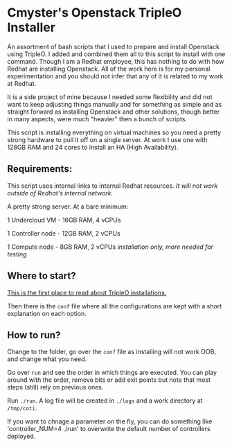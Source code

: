 # Cmyster's Openstack TripleO Installer

An assortment of bash scripts that I used to prepare and install Openstack using TripleO. I added and combined them all to this script to install with one command. Though I am a Redhat employee, this has nothing to do with how Redhat are installing Openstack. All of the work here is for my personal experimentation and you should not infer that any of it is related to my work at Redhat.

It is a side project of mine because I needed some flexibility and did not want to keep adjusting things manually and for something as simple and as straight forward as installing Openstack and other solutions, though better in many aspects, were much "heavier" then a bunch of scripts.

This script is installing everything on virtual machines so you need a pretty strong hardware to pull it off on a single server. At work I use one with 128GB RAM and 24 cores to install an HA (High Availability).

## Requirements:
This script uses internal links to internal Redhat resources. *It will not work outside of Redhat's internal network.*

A pretty strong server. At a bare minimum:

1 Undercloud VM    - 16GB RAM, 4 vCPUs

1 Controller node - 12GB RAM, 2 vCPUs

1 Compute node     -  8GB RAM, 2 vCPUs _installation only, more needed for testing_

## Where to start?

[This is the first place to read about TripleO installations.](http://docs.openstack.org/developer/tripleo-docs/)

Then there is the `conf` file where all the configurations are kept with a short explanation on each option.

## How to run?

Change to the folder, go over the `conf` file as installing will not work OOB, and change what you need.

Go over `run` and see the order in which things are executed. You can play around with the order, remove bits or add exit points but note that most steps (still) rely on previous ones.

Run `./run`. A log file will be created in `./logs` and a work directory at `/tmp/coti`.

If you want to chnage a parameter on the fly, you can do something like 'controller_NUM=4 ./run' to overwrite the default number of controllers deployed.

